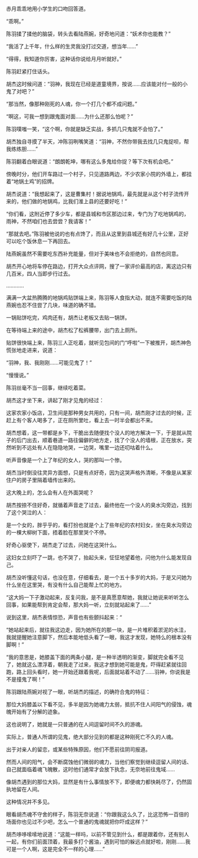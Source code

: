 赤月乖乖地用小学生的口吻回答道。

“乖啊。”

陈羽揉了揉他的脑袋，转头去看陆燕婉，好奇地问道：“妖术你也能教？”

“我活了上千年，什么样的生灵我没打过交道，想当年……”

“得得，我知道你厉害，这种话你说给月月听就好。”

陈羽赶紧打住话头。

胡杰这时候问道：“羽神，我现在已经是道童境界，按说……应该能对付一般的小鬼了对吧？”

“那当然，像那种刚死的人魂，你一个打几个都不成问题。”

“啊这，可我一想到跟鬼面对面……为什么还那么怕呢？”

陈羽噗嗤一笑，“这个啊，你就是缺乏实战，多抓几只鬼就不会怕了。”

胡杰独自寻摸了半天，冲陈羽咧嘴笑道：“羽神，不然你带我去找几只鬼捉呗，帮我练练胆……”

陈羽翻着白眼说道：“朗朗乾坤，哪有这么多鬼给你捉？等下次有机会吧。”

傍晚时分，他们开车路过一个村子，只见道路两边，不少农家小院的外墙上，都挂着“地锅土鸡”的招牌。

胡杰说道：“我想起来了，这是曹集村！据说地锅鸡，最先就是从这个村子流传开来的，他们做的地锅鸡，比我们淮上县的还要好吃！”

“你们看，这附近停了多少车，都是县城和市区那边过来，专门为了吃地锅鸡的，雨神，不然咱们也去尝尝？我请客！”

“那就去吧。”陈羽被他说的也有点馋了，而且从这里到县城还有好几十公里，正好可以吃个饭休息一下再回去。

陆燕婉虽然不需要吃东西补充能量，但对于美味也不会拒绝的，自然也同意。

胡杰开心地将车停在路边，打开大众点评网，搜了一家评价最高的店，离这边只有几百米，四人当即步行过去。

…………

满满一大盆热腾腾的地锅鸡贴饼端上来，陈羽等人食指大动，就连不需要吃饭的陆燕婉也忍不住尝了几块，味道的确不错。

一锅贴饼吃完，鸡肉还有，胡杰让老板又去贴一锅饼。

在等待端上来的途中，胡杰松了松裤腰带，出门去上厕所。

贴饼很快端上来，陈羽三人正吃着，就听见包间的门“呼啦”一下被推开，胡杰神色慌张地走进来，说道：

“羽神，我、我刚刚……可能见鬼了！”

“慢慢说。”

陈羽丝毫不当一回事，继续吃着菜。

胡杰这才坐下来，讲起了刚才见鬼的经过：

这家农家小饭店，卫生间是那种男女共用的，只有一间，胡杰刚才过去的时候，正赶上有个客人喝多了，正在厕所里吐，看上去一时半会都出不来。

胡杰想着，这一带都是乡下，干脆出去随便找个没人的地方解决一下，于是就从院子的后门出去，顺着巷道一路往偏僻的地方走，找了个没人的墙根，正在放水，突然听到不远处有人在隐隐地哭，一边哭，嘴里一边还叨咕着什么。

听声音像是一个上了年纪的女人，哭的那叫一个惨。

胡杰当时倒没往灵异方面想，只是有点好奇，因为这哭声格外清晰，不像是从某家住户的房子里隔着墙传出来的。

这大晚上的，怎么会有人在外面哭呢？

胡杰按捺不住好奇，就循着声音走了过去，最终他在一个没人的臭水沟旁边，找到了这个哭泣的人：

是一个女的，胖乎乎的，看打扮也就是个上了些年纪的农村妇女，坐在臭水沟旁边的一棵大柳树下面，捂着脸在那里哭个不停。

好奇心驱使下，胡杰走了过去，问她在这哭什么。

这妇女立刻吓了一跳，也不哭了，抬起头来，怔怔地望着他，问他为什么能发现自己。

胡杰没听懂这句话，也没在意，仔细看去，是一个五十多岁的大妈，于是又问她为什么坐在这里哭，有没有什么自己能帮上忙的地方。

“这大妈一下子激动起来，反复问我，是不是真愿意帮她，我就让她说来听听怎么回事，如果能帮到肯定会帮，那大妈一听，立刻就站起来了……”

说到这里，胡杰表情惊恐，声音也有些颤抖起来：“

“她站起来后，就往我这边走，因为她所在的那一块，是一片堆积着淤泥的水洼，我就提醒她注意脚下，然后本能地低头看了一眼，我这才发现，她特么的根本没有脚啊！”

“我的意思是，她膝盖下面的两条小腿，是一种半透明的渐变，脚就完全看不见了，她就这么漂浮着，朝我走了过来，我这才想到她可能是鬼，吓得赶紧就往回跑，路上回头看时，她一开始还跟着我呢，后面就站着不动了……羽神，你说我是不是撞鬼了啊！”

陈羽跟陆燕婉对视了一眼，听胡杰的描述，的确符合鬼的特征：

那位大妈膝盖以下看不见，多半是因为她魂力太弱，抵抗不住人间阳气的侵蚀，魂魄开始有了分解的迹象。

这也说明了，她就是一只普通的在人间逗留时间不久的游魂。

实际上，普通人所谓的见鬼，绝大部分见到的都是这种刚死亡不久的人魂。

出于对亲人的留恋，或某些特殊原因，他们不愿前往阴司报道。

然而人间的阳气，会不断腐蚀他们微弱的魂力，当他们察觉到继续逗留人间的话、自己就面临着魂飞魄散，这时他们通常才会放下执念，无奈地前往鬼域……

像胡杰遇到的那位大妈，显然是有什么事情放不下，即便魂力都快耗尽了，仍然固执地留在人间。

这种情况并不多见。

眼看胡杰魂不守舍的样子，陈羽无奈说道：“你跟我这么久了，比这恐怖一百倍的场面你也见过不少吧，怎么一个普通的鬼魂就把你吓成这样？”

胡杰哆哆嗦嗦地说道：“这能一样吗，以前不管见到什么，都是跟着你，还有别人一起，有你们前面顶着，我最多打个酱油，遇到可怕的躲远点就好啦，刚刚……我可是一个人啊，这是完全不一样的心理……”
